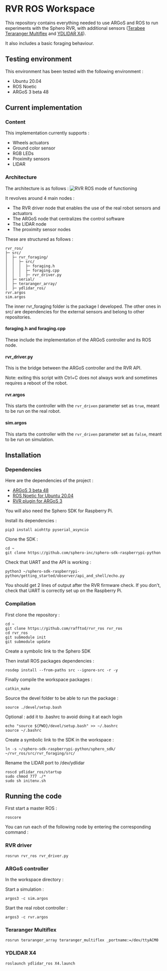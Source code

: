 # RVR ROS Workspace

This repository contains everything needed to use ARGoS and ROS to run experiments with the Sphero RVR, with additional sensors ([Terabee Teraranger Multiflex](https://www.terabee.com/shop/lidar-tof-multi-directional-arrays/teraranger-multiflex/) and [YDLIDAR X4](https://www.ydlidar.com/products/view/5.html)).

It also includes a basic foraging behaviour.

## Testing environment

This environment has been tested with the following environment :

-   Ubuntu 20.04
-   ROS Noetic
-   ARGoS 3 beta 48

## Current implementation

### Content

This implementation currently supports :

-   Wheels actuators
-   Ground color sensor
-   RGB LEDs
-   Proximity sensors
-   LIDAR

### Architecture

The architecture is as follows :
![RVR ROS mode of functioning](https://i.imgur.com/2DQQTra.png "RVR ROS")

It revolves around 4 main nodes :

-   The RVR driver node that enables the use of the real robot sensors and actuators
-   The ARGoS node that centralizes the control software
-   The LIDAR node
-   The proximity sensor nodes

These are structured as follows :

```
rvr_ros/
├─ src/
│  ├─ rvr_foraging/
│  │  ├─ src/
│  │  │  ├─ foraging.h
│  │  │  ├─ foraging.cpp
│  │  │  ├─ rvr_driver.py
│  ├─ serial/
│  ├─ teraranger_array/
│  ├─ ydlidar_ros/
rvr.argos
sim.argos
```

The inner rvr_foraging folder is the package I developed. The other ones in src/ are dependencies for the external sensors and belong to other repositories.

#### foraging.h and foraging.cpp

These include the implementation of the ARGoS controller and its ROS node.

#### rvr_driver.py

This is the bridge between the ARGoS controller and the RVR API.

Note: exiting this script with Ctrl+C does not always work and sometimes requires a reboot of the robot.

#### rvr.argos

This starts the controller with the `rvr_driven` parameter set as `true`, meant to be run on the real robot.

#### sim.argos

This starts the controller with the `rvr_driven` parameter set as `false`, meant to be run on simulation.

## Installation

### Dependencies

Here are the dependencies of the project :

-   [ARGoS 3 beta 48](https://github.com/ilpincy/argos3/tree/3.0.0-beta48)
-   [ROS Noetic for Ubuntu 20.04](http://wiki.ros.org/noetic/Installation/Ubuntu)
-   [RVR plugin for ARGoS 3](https://github.com/rafftod/argos3-rvr)

You will also need the Sphero SDK for Raspberry Pi.

Install its dependencies :

```
pip3 install aiohttp pyserial_asyncio
```

Clone the SDK :

```
cd ~
git clone https://github.com/sphero-inc/sphero-sdk-raspberrypi-python
```

Check that UART and the API is working :

```
python3 ~/sphero-sdk-raspberrypi-python/getting_started/observer/api_and_shell/echo.py
```

You should get 2 lines of output after the RVR firmware check. If you don't, check that UART is correctly set up on the Raspberry Pi.

### Compilation

First clone the repository :

```
cd ~
git clone https://github.com/rafftod/rvr_ros rvr_ros
cd rvr_ros
git submodule init
git submodule update
```

Create a symbolic link to the Sphero SDK

Then install ROS packages dependencies :

```
rosdep install --from-paths src --ignore-src -r -y
```

Finally compile the workspace packages :

```
catkin_make
```

Source the devel folder to be able to run the package :

```
source ./devel/setup.bash
```

Optional : add it to .bashrc to avoid doing it at each login

```
echo "source ${PWD}/devel/setup.bash" >> ~/.bashrc
source ~/.bashrc
```

Create a symbolic link to the SDK in the workspace :

```
ln -s ~/sphero-sdk-raspberrypi-python/sphero_sdk/ ~/rvr_ros/src/rvr_foraging/src/
```

Rename the LIDAR port to /dev/ydlidar

```
roscd ydlidar_ros/startup
sudo chmod 777 ./*
sudo sh initenv.sh
```

## Running the code

First start a master ROS :

```
roscore
```

You can run each of the following node by entering the corresponding command :

### RVR driver

```
rosrun rvr_ros rvr_driver.py
```

### ARGoS controller

In the workspace directory :

Start a simulation :

```
argos3 -c sim.argos
```

Start the real robot controller :

```
argos3 -c rvr.argos
```

### Teraranger Multiflex

```
rosrun teraranger_array teraranger_multiflex _portname:=/dev/ttyACM0
```

### YDLIDAR X4

```
roslaunch ydlidar_ros X4.launch
```
